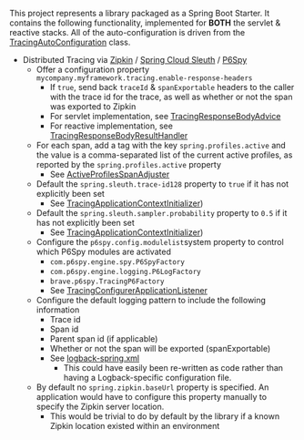 This project represents a library packaged as a Spring Boot Starter. It contains the following functionality, implemented for **BOTH** the servlet & reactive stacks. All of the auto-configuration is driven from the [TracingAutoConfiguration](src/main/java/com/mycompany/myframework/autoconfigure/tracing/TracingAutoConfiguration.java) class.

- Distributed Tracing via [Zipkin](https://zipkin.io) / [Spring Cloud Sleuth](https://cloud.spring.io/spring-cloud-sleuth/reference/html) / [P6Spy](https://github.com/p6spy/p6spy)
    - Offer a configuration property `mycompany.myframework.tracing.enable-response-headers`
        - If `true`, send back `traceId` & `spanExportable` headers to the caller with the trace id for the trace, as well as whether or not the span was exported to Zipkin
        - For servlet implementation, see [TracingResponseBodyAdvice](src/main/java/com/mycompany/myframework/tracing/servlet/TracingResponseBodyAdvice.java)
        - For reactive implementation, see [TracingResponseBodyResultHandler](src/main/java/com/mycompany/myframework/tracing/reactive/TracingResponseBodyResultHandler.java) 
    - For each span, add a tag with the key `spring.profiles.active` and the value is a comma-separated list of the current active profiles, as reported by the `spring.profiles.active` property
        - See [ActiveProfilesSpanAdjuster](src/main/java/com/mycompany/myframework/tracing/ActiveProfilesSpanAdjuster.java)
    - Default the `spring.sleuth.trace-id128` property to `true` if it has not explicitly been set
        - See [TracingApplicationContextInitializer](src/main/java/com/mycompany/myframework/autoconfigure/tracing/TracingApplicationContextInitializer.java))
    - Default the `spring.sleuth.sampler.probability` property to `0.5` if it has not explicitly been set
        - See [TracingApplicationContextInitializer](src/main/java/com/mycompany/myframework/autoconfigure/tracing/TracingApplicationContextInitializer.java))
    - Configure the `p6spy.config.modulelist`system property to control which P6Spy modules are activated
        - `com.p6spy.engine.spy.P6SpyFactory`
        - `com.p6spy.engine.logging.P6LogFactory`
        - `brave.p6spy.TracingP6Factory`
        - See [TracingConfigurerApplicationListener](src/main/java/com/mycompany/myframework/autoconfigure/tracing/TracingConfigurerApplicationListener.java)
    - Configure the default logging pattern to include the following information
        - Trace id
        - Span id
        - Parent span id (if applicable)
        - Whether or not the span will be exported (spanExportable)
        - See [logback-spring.xml](src/main/resources/logback-spring.xml)
            - This could have easily been re-written as code rather than having a Logback-specific configuration file.
    - By default no `spring.zipkin.baseUrl` property is specified. An application would have to configure this property manually to specify the Zipkin server location.
        - This would be trivial to do by default by the library if a known Zipkin location existed within an environment
